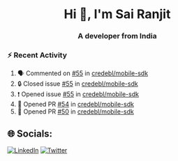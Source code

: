 <h1 align="center">Hi 👋, I'm Sai Ranjit</h1>
<h3 align="center">A developer from India</h3>

### :zap: Recent Activity

<!--START_SECTION:activity-->
1. 🗣 Commented on [#55](https://github.com/credebl/mobile-sdk/issues/55#issuecomment-2761243649) in [credebl/mobile-sdk](https://github.com/credebl/mobile-sdk)
2. 🔒 Closed issue [#55](https://github.com/credebl/mobile-sdk/issues/55) in [credebl/mobile-sdk](https://github.com/credebl/mobile-sdk)
3. ❗ Opened issue [#55](https://github.com/credebl/mobile-sdk/issues/55) in [credebl/mobile-sdk](https://github.com/credebl/mobile-sdk)
4. 💪 Opened PR [#54](https://github.com/credebl/mobile-sdk/pull/54) in [credebl/mobile-sdk](https://github.com/credebl/mobile-sdk)
5. 💪 Opened PR [#50](https://github.com/credebl/mobile-sdk/pull/50) in [credebl/mobile-sdk](https://github.com/credebl/mobile-sdk)
<!--END_SECTION:activity-->

## 🌐 Socials:
[![LinkedIn](https://img.shields.io/badge/LinkedIn-%230077B5.svg?logo=linkedin&logoColor=white)](https://linkedin.com/in/sairanjit) [![Twitter](https://img.shields.io/badge/Twitter-%231DA1F2.svg?logo=Twitter&logoColor=white)](https://twitter.com/sairanjit_) 
